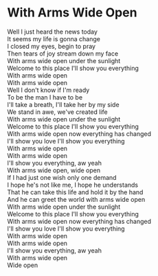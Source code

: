 # With Arms Wide Open

Well I just heard the news today  
It seems my life is gonna change  
I closed my eyes, begin to pray  
Then tears of joy stream down my face  
With arms wide open under the sunlight  
Welcome to this place I'll show you everything  
With arms wide open  
With arms wide open  
Well I don't know if I'm ready  
To be the man I have to be  
I'll take a breath, I'll take her by my side  
We stand in awe, we've created life  
With arms wide open under the sunlight  
Welcome to this place I'll show you everything  
With arms wide open now everything has changed  
I'll show you love I'll show you everything  
With arms wide open  
With arms wide open  
I'll show you everything, aw yeah  
With arms wide open, wide open  
If I had just one wish only one demand  
I hope he's not like me, I hope he understands  
That he can take this life and hold it by the hand  
And he can greet the world with arms wide open  
With arms wide open under the sunlight  
Welcome to this place I'll show you everything  
With arms wide open now everything has changed  
I'll show you love I'll show you everything  
With arms wide open  
With arms wide open  
I'll show you everything, aw yeah  
With arms wide open  
Wide open
